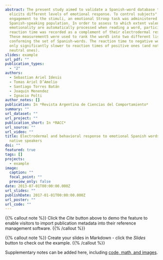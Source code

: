 ```yaml
---
abstract: The present study aimed to validate a Spanish-word database that
  elicits different levels of emotional response. To control subjects"
  engagement to the stimuli, an emotional Stroop task was administered to
  Spanish-speaking population. In order to assess to which extent valence and
  emotionality are automatically processed when reading a word, participants"
  reaction time was recorded as a complement of their electrodermal response.
  These measurement5 were used to rank the word5 into two different lists,
  conforming the set of Spanish-words. The reaction time to negative words were
  only significantly slower to reaction times of positive ones (and not to the
  neutral ones).
slides: example
url_pdf: ""
publication_types:
  - "2"
authors:
  - Sebastian Ariel Idesis
  - Tomas Ariel D’Amelio
  - Santiago Torres Batán
  - Joaquin Menendez
  - Ignacio Polti
author_notes: []
publication: In *Revista Argentina de Ciencias del Comportamiento*
summary: ""
url_dataset: ""
url_project: ""
publication_short: In *RACC*
url_source: ""
url_video: ""
title: Electrodermal and behavioral response to emotional Spanish words in
  native speakers
doi: ""
featured: true
tags: []
projects:
  - example
image:
  caption: ""
  focal_point: ""
  preview_only: false
date: 2013-07-01T00:00:00.000Z
url_slides: ""
publishDate: 2017-01-01T00:00:00.000Z
url_poster: ""
url_code: ""
---
```


{{% callout note %}}
Click the *Cite* button above to demo the feature to enable visitors to import publication metadata into their reference management software.
{{% /callout %}}

{{% callout note %}}
Create your slides in Markdown - click the *Slides* button to check out the example.
{{% /callout %}}

Supplementary notes can be added here, including [code, math, and images](https://wowchemy.com/docs/writing-markdown-latex/).
